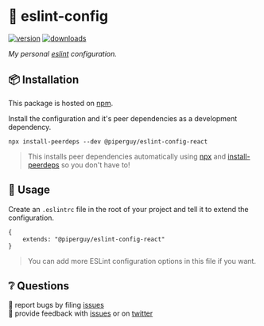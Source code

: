 # 💎 eslint-config

[![version][version-badge]][npm]
[![downloads][downloads-badge]][npm]

_My personal [eslint][eslint] configuration._

## 📦 Installation

This package is hosted on [npm][npm].

Install the configuration and it's peer dependencies as a development dependency.

```
npx install-peerdeps --dev @piperguy/eslint-config-react
```

> This installs peer dependencies automatically using [npx][npx] and [install-peerdeps][peer] so you don't have to!

## 🥑 Usage

Create an `.eslintrc` file in the root of your project and tell it to extend the configuration.

```
{
    extends: "@piperguy/eslint-config-react"
}
```

> You can add more ESLint configuration options in this file if you want.

## ❔ Questions

🐛 report bugs by filing [issues][issues]  
📢 provide feedback with [issues][issues] or on [twitter][twitter]

[version-badge]: https://img.shields.io/npm/v/@piperguy/eslint-config-react.svg?color=FB3B49&style=flat-square
[downloads-badge]: https://img.shields.io/npm/dt/@piperguy/eslint-config-react?style=flat-square
[npm]: https://www.npmjs.com/package/@piperguy/eslint-config-react
[eslint]: https://eslint.org
[npx]: https://www.npmjs.com/package/npx
[peer]: https://www.npmjs.com/package/install-peerdeps
[issues]: https://github.com/piperguy/eslint-config-react/issues
[twitter]: https://twitter.com/_PiperGuy_
